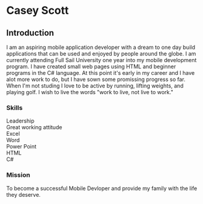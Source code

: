 
<html lang="en">
  <head>
  <meta charset="utf-8">
  <title>My Portfolio Summery</title>
  </head>
  <body>
    <h1>Casey Scott</h1>
    <h2>Introduction</h2>
    <p>I am an aspiring mobile application developer with a dream to one day build applications that can be used and enjoyed by people around the globe. I am currently attending Full Sail University one year into my mobile development program. I have created small web pages using HTML and beginner programs in the C# language. At this point it's early in my career and I have alot more work to do, but I have sown some promissing progress so far. When I'm not studing I love to be active by running, lifting weights, and playing golf. I wish to live the words "work to live, not live to work."</p>
    <h3>Skills</h3>
    <p>Leadership<br>
        Great working attitude<br>
    Excel<br>
    Word<br>
    Power Point<br>
    HTML<br>
    C#<br>
        </p>
    <h3>Mission</h3>
    <p>To become a successful Mobile Devloper and provide my family with the life they deserve.</p>
    
  </body>
</html>